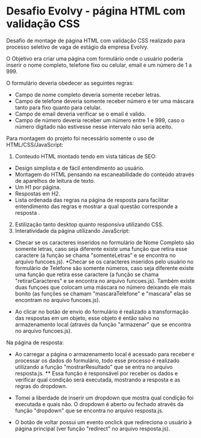 # Desafio Evolvy - página HTML com validação CSS

Desafio de montage de página HTML com validação CSS realizado para processo seletivo de vaga de estágio da empresa Evolvy.

O Objetivo era criar uma página com formulário onde o usuário poderia inserir o nome completo, telefone fixo ou celular, email e um número de 1 a 999.

O formulário deveria obedecer as seguintes regras:
* Campo de nome completo deveria somente receber letras.
* Campo de telefone deveria somente receber número e ter uma máscara tanto para  fixo quanto para celular.
* Campo de email deveria verificar se o email é valido.
* Campo de número deveria receber um número entre 1 e 999, caso o número digitado não estivesse nesse intervalo não seria aceito.

Para montagem do projeto foi necessário somente o uso de HTML/CSS/JavaScript:
1. Conteudo HTML montado tendo em vista táticas de SEO:
* Design simplista e de fácil entendimento ao usuário.
* Montagem do HTML pensando na escaneabilidade do conteúdo através de aparelhos de leitura de texto.
* Um H1 por página.
* Respostas em H2.
* Lista ordenada das regras na página de resposta para facilitar entendimento das regras e mostrar a qual questão corresponde a resposta .

2. Estilização tanto desktop quanto responsiva utilizando CSS.
3. Interatividade da página utilizando JavaScript:
* Checar se os caracteres inseridos no formulário de Nome Completo são somente letras, caso seja diferente existe uma função que retira esse caractere (a função se chama "somenteLetras" e se encontra no arquivo funcoes.js).
*Checar se os caracteres inseridos pelo usuário no formulário de Telefone são somente números, caso seja diferente existe uma função que retira esse caractere (a função se chama "retirarCaracteres" e se encontra no arquivo funcoes.js). Também existe duas funçoes que colocam uma máscara no número deixando ele mais bonito (as funções se chamam "mascaraTelefone" e "mascara" elas se encontram no arquivo funcoes.js). 

* Ao clicar no botão de envio do formulário é realizado a transformação das respostas em um objeto, esse objeto é então salvo no armazenamento local (através da função "armazenar" que se encontra no arquivo funcoes.js).

Na página de resposta:
* Ao carregar a página o armazenamento local é acessado para receber e processar os dados do formulário, todo esse processo é realizado utilizando a função "mostrarResultado" que se entra no arquivo resposta.js.
** Essa função é responsável por receber os dados e verificar qual condição será executada, mostrando a resposta e as regras do dropdown.

* Tomei a liberdade de inserir um dropdown que mostra qual condição foi executada e quais não. O dropdown é aberto ou fechado através da função "dropdown" que se encontra no arquivo resposta.js.
* O botão de voltar possui um evento onclick que redireciona o usuário à página principal (ver função "redirect" no arquivo resposta.js).